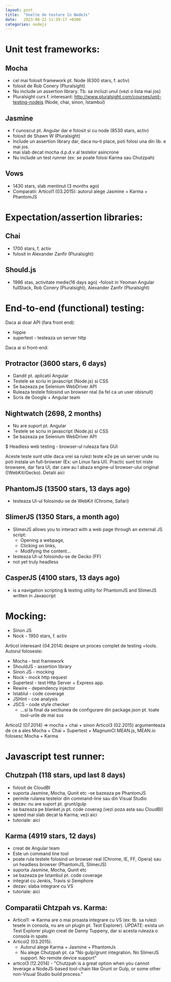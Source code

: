 ```yaml
---
layout: post
title:  "Unelte de testare în NodeJs"
date:   2023-08-22 11:39:17 +0300
categories: nodejs
---
```


# Unit test frameworks:

## Mocha

- cel mai folosit framework pt. Node (6300 stars, f. activ)
- folosit de Rob Conery (Pluralsight)
- Nu include un assertion library. Tb. sa incluzi unul (vezi o lista mai jos)
- Pluralsight curs f. interesant: http://www.pluralsight.com/courses/unit-testing-nodejs (Node, chai, sinon, Istambul)

## Jasmine

- f cunoscut pt. Angular dar e folosit si cu node (8530 stars, activ)
- folosit de Shawn W (Pluralsight)
- Include un assertion library dar, daca nu-ti place, poti folosi una din lib. e mai jos.
- mai slab decat mocha d.p.d.v al testelor asincrone
- Nu include un test runner (ex: se poate folosi Karma sau Chutzpah)

## Vows

- 1430 stars, slab mentinut (3 months ago)
- Comparatii: Articol1 (03.2015): autorul alege Jasmine + Karma + PhantomJS

# Expectation/assertion libraries:

## Chai

- 1700 stars, f. activ
- folosit in Alexander Zanfir (Pluralsight)

## Should.js

- 1986 stas, activitate medie(16 days ago)
-folosit in Yeoman Angular fullStack, Rob Conery (Pluralsight), Alexander Zanfir (Pluralsight)


# End-to-end (functional) testing:

Daca ai doar API (fara front end):

- hippie
- supertest - testeaza un server http

Daca ai si front-end:

## Protractor (3600 stars, 6 days)

- Gandit pt. aplicatii Angular
- Testele se scriu in javascript (Node.js) si CSS
- Se bazeaza pe Selenium WebDriver API
- Ruleaza testele folosind un browser real (la fel ca un user obisnuit)
- Scris de Google + Angular team
    
## Nightwatch (2698, 2 months)

- Nu are suport pt. Angular
- Testele se scriu in javascript (Node.js) si CSS
- Se bazeaza pe Selenium WebDriver API

$ Headless web testing - browser-ul ruleaza fara GUI

Aceste teste sunt utile daca vrei sa rulezi teste e2e pe un server unde nu poti instala un full-browser (Ex: un Linux fara UI). Practic sunt tot niste browsere, dar fara UI, dar care au l abaza engine-ul browser-ului original ()WebKit/Gecko). Detalii aici

## PhantomJS (13500 stars, 13 days ago)

- testeaza UI-ul folosindu-se de WebKit (Chrome, Safari)
  
## SlimerJS  (1350 Stars, a month ago)

- SlimerJS allows you to interact with a web page through an external JS script:
  - Opening a webpage,
  - Clicking on links,
  - Modifying the content...
- testeaza UI-ul folosindu-se de Gecko (FF) 
- not yet truly headless

## CasperJS (4100 stars, 13 days ago)

- is a navigation scripting & testing utility for PhantomJS and SlimerJS written in Javascript
		

# Mocking:

- Sinon JS
- Nock - 1950 stars, f. activ

Articol interesant (04.2014) despre un proces complet de testing +tools. Autorul foloseste:

- Mocha - test framework
- ShouldJS - assertion library
- Sinon JS - mocking
- Nock - mock http request
- Supertest - test Http Server + Express app.
- Rewire - dependency injector
- Istablul - code coverage
- JSHint - coe analysis
- JSCS - code style checker
  - …si la final da sectiunea de configurare din package.json pt. toate tool-urile de mai sus

Articol2 (07.2014) => mocha + chai + sinon
Articol3 (02.2015) argumenteaza de ce a ales Mocha + Chai + Supertest + MagnumCI
MEAN.js, MEAN.io folosesc Mocha + Karma

# Javascript test runner:

## Chutzpah (118 stars, upd last 8 days)

- folosit de CloudBI
- suporta Jasmine, Mocha, Qunit etc
-se bazeaza pe PhantomJS
- permite rularea testelor din command-line sau din Visual Studio
- dezav: nu are suport pt. grunt/gulp
- se  bazeaza pe blanket.js pt. code coverag (vezi poza asta sau  CloudBI)
- speed mai slab decat la Karma; vezi aici
- tutoriale: aici

## Karma (4919 stars, 12 days)

- creat de Angular team
- Este un command line tool
- poate rula testele folosind un browser real (Chrome, IE, FF, Opera) sau un headless browser (PhantomJS, SlimerJS)
- suporta Jasmine, Mocha, Qunit etc
- se bazeaza pe Istambul pt. code coverage
- integrat cu Jenkis, Travis si Semphore
- dezav: slaba integrare cu VS
- tutoriale: aici

## Comparatii Chtzpah vs. Karma:

- Articol1: => Karma are o mai proasta integrare cu VS (ex: tb. sa rulezi tesele in consola, nu are un plugin pt. Test Explorer). UPDATE: exista un Test Explorer plugin creat de Danny Tuppeny, dar si acesta ruleaza o consola in spate.
- Articol2 (03.2015).
  - Autorul alege Karma + Jasmine + PhantomJs
  - Nu alege Chutzpah pt. ca "No gulp/grunt integration. No SlimerJS support. No remote device support"
- articol3 (12.2014) - "Chutzpah is a great option when you cannot leverage a NodeJS-based tool-chain like Grunt or Gulp, or some other non-Visual Studio build process."
